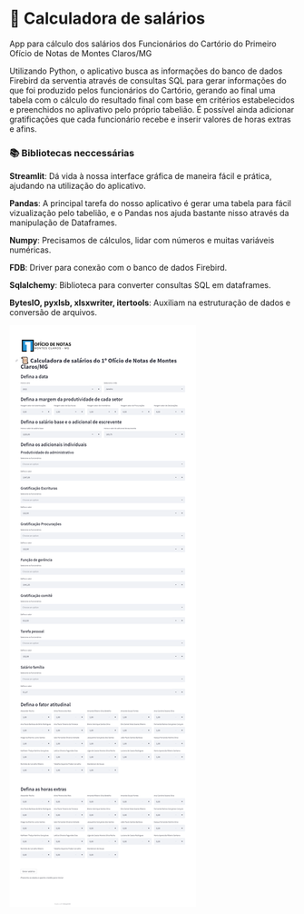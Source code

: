 # :scroll: Calculadora de salários
App para cálculo dos salários dos Funcionários do Cartório do Primeiro Ofício de Notas de Montes Claros/MG

Utilizando Python, o aplicativo busca as informações do banco de dados Firebird da serventia através de consultas SQL para gerar informações do que foi produzido pelos funcionários do Cartório, gerando ao final uma tabela com o cálculo do resultado final com base em critérios estabelecidos e preenchidos no aplivativo pelo próprio tabelião. É possível ainda adicionar gratificações que cada funcionário recebe e inserir valores de horas extras e afins.

### :books: Bibliotecas neccessárias

**Streamlit**: Dá vida à nossa interface gráfica de maneira fácil e prática, ajudando na utilização do aplicativo. 

**Pandas**: A principal tarefa do nosso aplicativo é gerar uma tabela para fácil vizualização pelo tabelião, e o Pandas nos ajuda bastante nisso através da manipulação de Dataframes.

**Numpy**: Precisamos de cálculos, lidar com números e muitas variáveis numéricas.

**FDB**: Driver para conexão com o banco de dados Firebird.

**Sqlalchemy**: Biblioteca para converter consultas SQL em dataframes.

**BytesIO, pyxlsb, xlsxwriter, itertools**: Auxiliam na estruturação de dados e conversão de arquivos.

![alt text](https://github.com/eliodmsr/CartCalc/blob/main/Print.png?raw=true)
